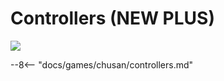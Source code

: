 # Controllers (NEW PLUS)
<img src="/img/chunithm/sdhd/newplus.png">

--8<-- "docs/games/chusan/controllers.md"
